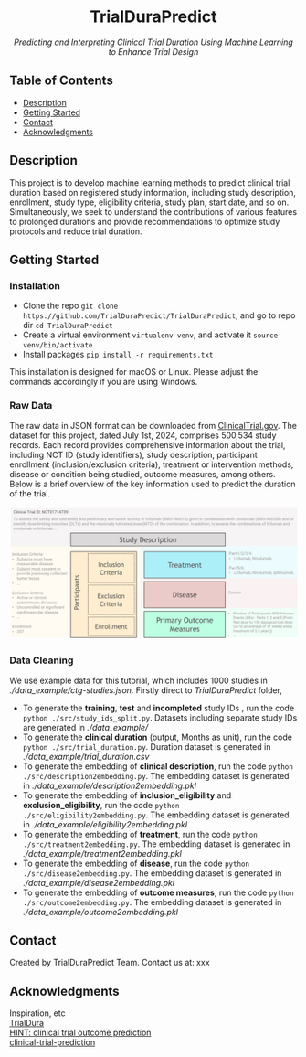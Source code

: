 <h1 align="center">TrialDuraPredict</h1>
<p align="center"><i>Predicting and Interpreting Clinical Trial Duration Using Machine Learning to Enhance Trial Design</i></p>

## Table of Contents
- [Description](#description)
- [Getting Started](#getting-started)
- [Contact](#contact)
- [Acknowledgments](#acknowledgments)

## Description
This project is to develop machine learning methods to predict clinical trial duration based on registered study information, including study description, enrollment, study type, eligibility criteria, study plan, start date, and so on. Simultaneously, we seek to understand the contributions of various features to prolonged durations and provide recommendations to optimize study protocols and reduce trial duration.

## Getting Started
### Installation
- Clone the repo `git clone https://github.com/TrialDuraPredict/TrialDuraPredict`, and go to repo dir `cd TrialDuraPredict`
- Create a virtual environment `virtualenv venv`, and activate it `source venv/bin/activate`
- Install packages `pip install -r requirements.txt`

This installation is designed for macOS or Linux. Please adjust the commands accordingly if you are using Windows.

### Raw Data
The raw data in JSON format can be downloaded from [ClinicalTrial.gov](https://clinicaltrials.gov/data-api/how-download-study-records). The dataset for this project, dated July 1st, 2024, comprises 500,534 study records. Each record provides comprehensive information about the trial, including NCT ID (study identifiers), study description, participant enrollment (inclusion/exclusion criteria), treatment or intervention methods, disease or condition being studied, outcome measures, among others. Below is a brief overview of the key information used to predict the duration of the trial.\
\
![clinical_trial_overview](assets/clinical_trial.jpg)

### Data Cleaning
We use example data for this tutorial, which includes 1000 studies in *./data_example/ctg-studies.json*. Firstly direct to *TrialDuraPredict* folder,
- To generate the **training**, **test** and **incompleted** study IDs , run the code `python ./src/study_ids_split.py`. Datasets including separate study IDs are generated in *./data_example/*
- To generate the **clinical duration** (output, Months as unit), run the code `python ./src/trial_duration.py`. Duration dataset is generated in *./data_example/trial_duration.csv*
- To generate the embedding of **clinical description**, run the code `python ./src/description2embedding.py`. The embedding dataset is generated in *./data_example/description2embedding.pkl*
- To generate the embedding of **inclusion_eligibility** and **exclusion_eligibility**, run the code `python ./src/eligibility2embedding.py`. The embedding dataset is generated in *./data_example/eligibility2embedding.pkl*
- To generate the embedding of **treatment**, run the code `python ./src/treatment2embedding.py`. The embedding dataset is generated in *./data_example/treatment2embedding.pkl*
- To generate the embedding of **disease**, run the code `python ./src/disease2embedding.py`. The embedding dataset is generated in *./data_example/disease2embedding.pkl*
- To generate the embedding of **outcome measures**, run the code `python ./src/outcome2embedding.py`. The embedding dataset is generated in *./data_example/outcome2embedding.pkl*

## Contact
Created by TrialDuraPredict Team. Contact us at: xxx

## Acknowledgments
Inspiration, etc\
[TrialDura](https://arxiv.org/pdf/2404.13235)\
[HINT: clinical trial outcome prediction](https://github.com/futianfan/clinical-trial-outcome-prediction)\
[clinical-trial-prediction](https://github.com/lenlan/clinical-trial-prediction/tree/main)
